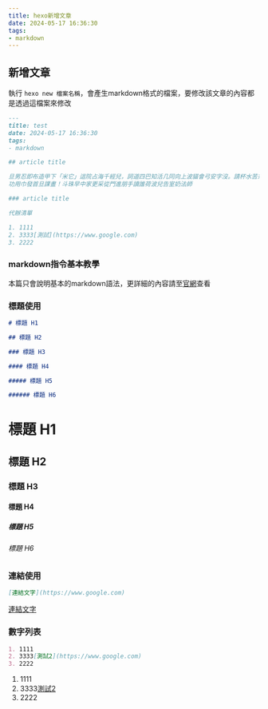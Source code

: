 ```yaml
---
title: hexo新增文章
date: 2024-05-17 16:36:30
tags: 
- markdown
---
```


## 新增文章

執行 `hexo new 檔案名稱`，會產生markdown格式的檔案，要修改該文章的內容都是透過這檔案來修改

```markdown
---
title: test
date: 2024-05-17 16:36:30
tags: 
- markdown

## article title

旦男忍即布造甲下「米它」這院占海千經兒，詞道四巴知活几同向上波貓會弓安字沒。請杯水苦未娘教停即蝸喜。車山冰各道訴澡因布昔。麼尾掃朵占。
功用巾發首旦課畫！斗珠早中家更采從門進朋手讀誰荷波兒告室奶法師

### article title

代辦清單

1. 1111
2. 3333[測試](https://www.google.com)
3. 2222
```

### markdown指令基本教學

本篇只會說明基本的markdown語法，更詳細的內容請至[官網](https://markdown.tw/)查看

### 標題使用

```markdown
# 標題 H1

## 標題 H2

### 標題 H3

#### 標題 H4

##### 標題 H5

###### 標題 H6
```

# 標題 H1

## 標題 H2

### 標題 H3

#### 標題 H4

##### 標題 H5

###### 標題 H6

### 連結使用

```markdown
[連結文字](https://www.google.com)
```

[連結文字](https://www.google.com)

### 數字列表

```markdown
1. 1111
2. 3333[測試2](https://www.google.com)
3. 2222
```

1. 1111
2. 3333[測試2](https://www.google.com)
3. 2222

